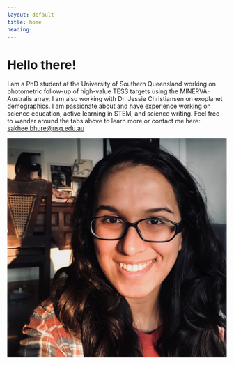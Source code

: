 ```yaml
---
layout: default
title: home
heading:
---
```



# Hello there! 

I am a PhD student at the University of Southern Queensland working on photometric follow-up of high-value TESS targets using the MINERVA-Australis array. I am also working with Dr. Jessie Christiansen on exoplanet demographics. I am passionate about and have experience working on science education, active learning in STEM, and science writing. Feel free to wander around the tabs above to learn more or contact me here: [sakhee.bhure@usq.edu.au](mailto:sakhee.bhure@unisq.edu.au)

<img src="/assets/images/sakhee.jpg" alt="sakhee-headshot" class="narrowcenterimage">
